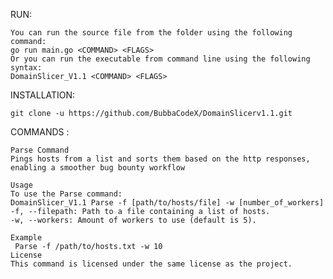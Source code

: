 RUN:
	
    You can run the source file from the folder using the following command:
    go run main.go <COMMAND> <FLAGS>
    Or you can run the executable from command line using the following syntax:
    DomainSlicer_V1.1 <COMMAND> <FLAGS>




INSTALLATION:
	
    
    git clone -u https://github.com/BubbaCodeX/DomainSlicerv1.1.git
COMMANDS :

    Parse Command
    Pings hosts from a list and sorts them based on the http responses,
	enabling a smoother bug bounty workflow

    Usage
    To use the Parse command:
    DomainSlicer_V1.1 Parse -f [path/to/hosts/file] -w [number_of_workers]
    -f, --filepath: Path to a file containing a list of hosts.
    -w, --workers: Amount of workers to use (default is 5).
    
    Example
     Parse -f /path/to/hosts.txt -w 10
    License
    This command is licensed under the same license as the project.



    
